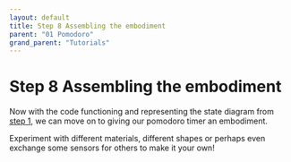 ```yaml
---
layout: default
title: Step 8 Assembling the embodiment
parent: "01 Pomodoro"
grand_parent: "Tutorials"
---
```


# Step 8 Assembling the embodiment

Now with the code functioning and representing the state diagram from [step 1](step1), we can move on to giving our pomodoro timer an embodiment.

Experiment with different materials, different shapes or perhaps even exchange some sensors for others to make it your own! 
